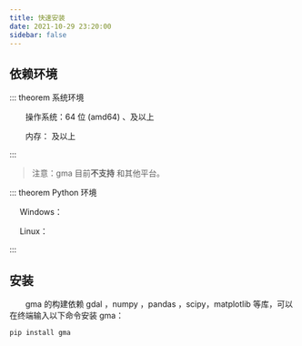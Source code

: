 ```yaml
---
title: 快速安装
date: 2021-10-29 23:20:00
sidebar: false
---
```


## 依赖环境

::: theorem 系统环境

&emsp;&emsp;操作系统：64 位 (amd64) <Badge text="Windows" vertical='middle'/> 、<Badge text="Linux" vertical='middle'/>及以上

&emsp;&emsp;内存：<Badge text="8 GB" vertical='middle'/>  及以上

:::

> 注意：gma 目前**不支持** <Badge text="MacOS" type='error' vertical='middle'/> 和其他平台。

::: theorem Python 环境

&emsp; Windows： <Badge text="3.9 ~ 3.12" vertical='middle'/>

&emsp; Linux： <Badge text="3.9~3.11" vertical='middle'/>

:::

## 安装
&emsp;&emsp;gma 的构建依赖 gdal <Badge text="3.8.4 +"/>，numpy <Badge text="1.24.0 +"/>，pandas <Badge text="2.0.0 +"/>，scipy<Badge text="1.9.0 +"/>，matplotlib<Badge text="3.8.0 +"/> 等库，可以在终端输入以下命令安装 gma：

```bash
pip install gma
```
